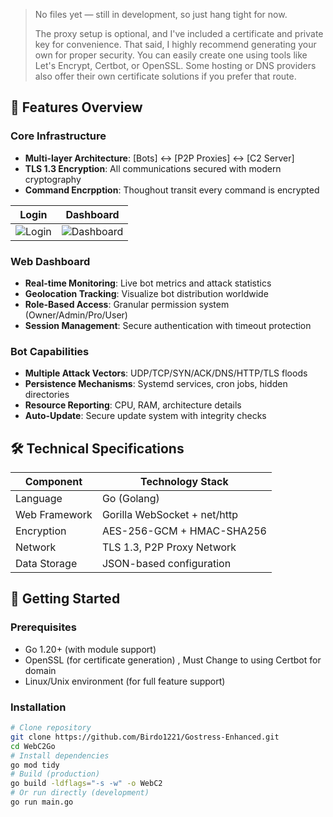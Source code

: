 
>No files yet — still in development, so just hang tight for now.
>
>The proxy setup is optional, and I've included a certificate and private key for convenience.
>That said, I highly recommend generating your own for proper security. You can easily create one using tools like Let's Encrypt, Certbot, or OpenSSL.
>Some hosting or DNS providers also offer their own certificate solutions if you prefer that route.




## 🌟 Features Overview
### Core Infrastructure
- **Multi-layer Architecture**: [Bots] ↔ [P2P Proxies] ↔ [C2 Server]
- **TLS 1.3 Encryption**: All communications secured with modern cryptography
- **Command Encrpption**: Thoughout transit every command is encrypted

| Login | Dashboard |
|-------|----------|
| ![Login](https://github.com/user-attachments/assets/ba0135b7-b7fa-4e12-8b30-562765bab8d5) | ![Dashboard](https://github.com/user-attachments/assets/ca2355e7-3d10-4e97-9061-880657b931e9) |

### Web Dashboard
- **Real-time Monitoring**: Live bot metrics and attack statistics
- **Geolocation Tracking**: Visualize bot distribution worldwide
- **Role-Based Access**: Granular permission system (Owner/Admin/Pro/User)
- **Session Management**: Secure authentication with timeout protection

### Bot Capabilities
- **Multiple Attack Vectors**: UDP/TCP/SYN/ACK/DNS/HTTP/TLS floods
- **Persistence Mechanisms**: Systemd services, cron jobs, hidden directories
- **Resource Reporting**: CPU, RAM, architecture details
- **Auto-Update**: Secure update system with integrity checks

## 🛠️ Technical Specifications
| Component       | Technology Stack                          |
|-----------------|-------------------------------------------|
| Language        | Go (Golang)                               |
| Web Framework   | Gorilla WebSocket + net/http              |
| Encryption      | AES-256-GCM + HMAC-SHA256                 |
| Network         | TLS 1.3, P2P Proxy Network                |
| Data Storage    | JSON-based configuration                  |

## 🚀 Getting Started
### Prerequisites
- Go 1.20+ (with module support)
- OpenSSL (for certificate generation) , Must Change to using Certbot for domain
- Linux/Unix environment (for full feature support)

### Installation
  ```bash
  # Clone repository
  git clone https://github.com/Birdo1221/Gostress-Enhanced.git
  cd WebC2Go
  # Install dependencies
  go mod tidy
  # Build (production)
  go build -ldflags="-s -w" -o WebC2
  # Or run directly (development)
  go run main.go
  ```
